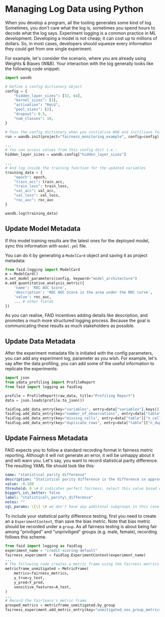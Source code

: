 # Managing Log Data using Python

When you develop a program, all the tooling generates some kind of log. Sometimes, you don't care what the log is, sometimes you spend hours to decode what the log says. Experiment logging is a common practice in ML development. Developing a model is not cheap; it can cost up to millions of dollars. So, in most cases, developers should squeeze every information they could get from one single experiment. 

For example, let's consider the scenario, where you are already using Weights & Biases (W&B). Your interaction with the log generally looks like the following code snippet:

```python
import wandb

# Define a config dictionary object
config = {
    "hidden_layer_sizes": [32, 64],
    "kernel_sizes": [3],
    "activation": "ReLU",
    "pool_sizes": [2],
    "dropout": 0.5,
    "num_classes": 10,
}

# Pass the config dictionary when you initialise W&B and initiliase faidlog with the same project name
run = wandb.init(project="fairness_monitoring_example", config=config)

...
# You can access values from this config dict i.e.:
hidden_layer_sizes = wandb.config["hidden_layer_sizes"]

...
# And log inside the training function for the updated variables
training_data = {
    "epoch": epoch,
    "train_acc": train_acc,
    "train_loss": train_loss,
    "val_acc": val_acc,
    "val_loss": val_loss,
    "roc_auc": roc_auc
}

wandb.log(training_data)
```

## Update Model Metadata

If this model training results are the latest ones for the deployed model, sync this information with `model.yml` file.

You can do it by generating a `ModelCard` object and saving it as project metadata:

```python
from faid.logging import ModelCard
m = ModelCard()
m.set_model_parameters(config, keyword="model_architecture")
m.add_quantitative_analysis_metric({
    'name': 'ROC AUC Score',
    'description': 'ROC AUC Score is the area under the ROC curve',
    'value': roc_auc,
    ... # other fields
})
```

As you can realise, FAID incentives adding details like description, and promotes a much more structured logging process. Because the goal is communicating these results as much stakeholders as possible.


## Update Data Metadata

After the experiment metadata file is initiated with the config parameters, you can add any experiment log, parameter as you wish. For example, let's say after the data profiling, you can add some of the useful information to replicate the experiments:

```python
import json
from ydata_profiling import ProfileReport
from faid import logging as faidlog

profile = ProfileReport(raw_data, title="Profiling Report")
data = json.loads(profile.to_json())

faidlog.add_data_entry(key="variables", entry=data["variables"].keys())
faidlog.add_data_entry(key="number_of_observations", entry=data["table"]["n"])
faidlog.add_data_entry(key="missing_cells", entry=data["table"]["n_cells_missing"])
faidlog.add_data_entry(key="duplicate rows", entry=data["table"]["n_duplicates"])
```

## Update Fairness Metadata
FAID expects you to follow a standard recording format in fairness metric reporting. Although it will not generate an error, it will be unhappy about it and will warn you. Let's say, you want to record statistical parity difference. The resulting YAML file should look like this:

```yaml
name: "statistical parity difference"
description: "Statistical parity difference is the difference in approval rates between two groups."
value: -0.108
threshold: 0 \# 0 indicates perfect fairness, select this value based on your business case, regulatory requirements, and statistical significance.
bigger\_is\_better: false
label: "statistical\_parity\_difference"
notes: ""
sg\_params: \{\} \# we don't have any additonal subgroups in this case
```

To include your statistical parity difference testing, first you need to create an a `ExperimentContext`, than save the bias metric. Note that bias metric should be recorded under a `group`. As all fairness testing is about being fair among "priviliged" and "unpriviliged" groups (e.g. male, female), recording follows this scheme.

```python
from faid import logging as faidlog
experiment_name = "credit-scoring-default"
fairness_experiment = faidlog.ExperimentContext(experiment_name)
...
# The following code creates a metric frame using the fairness metrics included in fairlearn library
metricframe_unmitigated = MetricFrame(
    metrics=fairness_metrics,
    y_true=y_test,
    y_pred=Y_pred,
    sensitive_features=A_test,
)
...
# Record the fairlearn's metric frame
grouped_metrics = metricframe_unmitigated.by_group
fairness_experiment.add_metric_entry(key="unmitigated_sex_group_metrics", entry=grouped_metrics.to_dict())    
```

